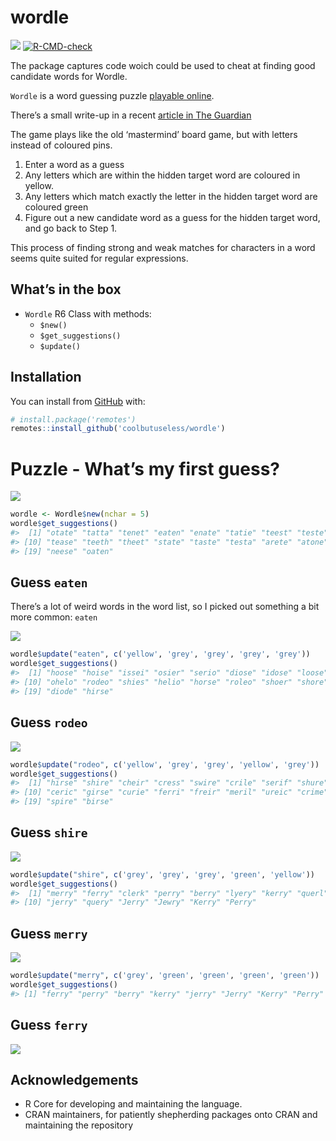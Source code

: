 
<!-- README.md is generated from README.Rmd. Please edit that file -->

# wordle

<!-- badges: start -->

![](https://img.shields.io/badge/cool-useless-green.svg)
[![R-CMD-check](https://github.com/coolbutuseless/wordle/workflows/R-CMD-check/badge.svg)](https://github.com/coolbutuseless/wordle/actions)
<!-- badges: end -->

The package captures code woich could be used to cheat at finding good
candidate words for Wordle.

`Wordle` is a word guessing puzzle [playable
online](https://www.powerlanguage.co.uk/wordle/).

There’s a small write-up in a recent [article in The
Guardian](https://www.theguardian.com/games/2021/dec/23/what-is-wordle-the-new-viral-word-game-delighting-the-internet)

The game plays like the old ‘mastermind’ board game, but with letters
instead of coloured pins.

1.  Enter a word as a guess
2.  Any letters which are within the hidden target word are coloured in
    yellow.
3.  Any letters which match exactly the letter in the hidden target word
    are coloured green
4.  Figure out a new candidate word as a guess for the hidden target
    word, and go back to Step 1.

This process of finding strong and weak matches for characters in a word
seems quite suited for regular expressions.

## What’s in the box

-   `Wordle` R6 Class with methods:
    -   `$new()`
    -   `$get_suggestions()`
    -   `$update()`

## Installation

You can install from [GitHub](https://github.com/coolbutuseless/wordle)
with:

``` r
# install.package('remotes')
remotes::install_github('coolbutuseless/wordle')
```

# Puzzle - What’s my first guess?

<img src="man/figures/00.png" />

``` r
wordle <- Wordle$new(nchar = 5)
wordle$get_suggestions()
#>  [1] "otate" "tatta" "tenet" "eaten" "enate" "tatie" "teest" "teste" "setae"
#> [10] "tease" "teeth" "theet" "state" "taste" "testa" "arete" "atone" "eater"
#> [19] "neese" "oaten"
```

## Guess `eaten`

There’s a lot of weird words in the word list, so I picked out something
a bit more common: `eaten`

<img src="man/figures/01.png" />

``` r
wordle$update("eaten", c('yellow', 'grey', 'grey', 'grey', 'grey'))
wordle$get_suggestions()
#>  [1] "hoose" "hoise" "issei" "osier" "serio" "diose" "idose" "loose" "oside"
#> [10] "ohelo" "rodeo" "shies" "helio" "horse" "roleo" "shoer" "shore" "cooer"
#> [19] "diode" "hirse"
```

## Guess `rodeo`

<img src="man/figures/02.png" />

``` r
wordle$update("rodeo", c('yellow', 'grey', 'grey', 'yellow', 'grey'))
wordle$get_suggestions()
#>  [1] "hirse" "shire" "cheir" "cress" "swire" "crile" "serif" "shure" "cerci"
#> [10] "ceric" "girse" "curie" "ferri" "freir" "meril" "ureic" "crime" "fresh"
#> [19] "spire" "birse"
```

## Guess `shire`

<img src="man/figures/03.png" />

``` r
wordle$update("shire", c('grey', 'grey', 'grey', 'green', 'yellow'))
wordle$get_suggestions()
#>  [1] "merry" "ferry" "clerk" "perry" "berry" "lyery" "kerry" "querl" "becry"
#> [10] "jerry" "query" "Jerry" "Jewry" "Kerry" "Perry"
```

## Guess `merry`

<img src="man/figures/04.png" />

``` r
wordle$update("merry", c('grey', 'green', 'green', 'green', 'green'))
wordle$get_suggestions()
#> [1] "ferry" "perry" "berry" "kerry" "jerry" "Jerry" "Kerry" "Perry"
```

## Guess `ferry`

<img src="man/figures/05.png" />

## Acknowledgements

-   R Core for developing and maintaining the language.
-   CRAN maintainers, for patiently shepherding packages onto CRAN and
    maintaining the repository
